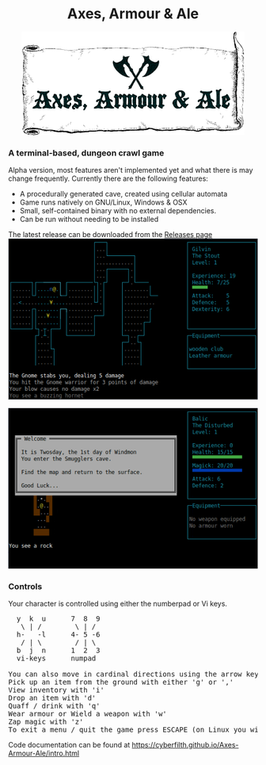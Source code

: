 <h1 align="center">Axes, Armour & Ale</h1>
<p align="center">
  <img width="450" height="209" src="GITscreenshots/NewLogo.png">
</p>

### A terminal-based, dungeon crawl game

Alpha version, most features aren't implemented yet and what there is may change frequently. Currently there are the following features:
 - A procedurally generated cave, created using cellular automata
 - Game runs natively on GNU/Linux, Windows & OSX
 - Small, self-contained binary with no external dependencies.
 - Can be run without needing to be installed

The latest release can be downloaded from the [Releases page](https://github.com/cyberfilth/Axes-Armour-Ale/releases/tag/Alpha56)
![Ubuntu screenshot1](GITscreenshots/Linux_dungeon.png)


![Ubuntu animated GIF](GITscreenshots/LinuxAAA.gif)



### Controls
Your character is controlled using either the numberpad or Vi keys.
<pre>
  y  k  u      7  8  9
   \ | /        \ | /
  h-   -l      4- 5 -6
   / | \        / | \
  b  j  n      1  2  3
  vi-keys      numpad

You can also move in cardinal directions using the arrow keys.
Pick up an item from the ground with either 'g' or ','
View inventory with 'i'
Drop an item with 'd'
Quaff / drink with 'q'
Wear armour or Wield a weapon with 'w'
Zap magic with 'z'
To exit a menu / quit the game press ESCAPE (on Linux you will need to double-tap the ESCAPE key)
</pre>

Code documentation can be found at https://cyberfilth.github.io/Axes-Armour-Ale/intro.html
